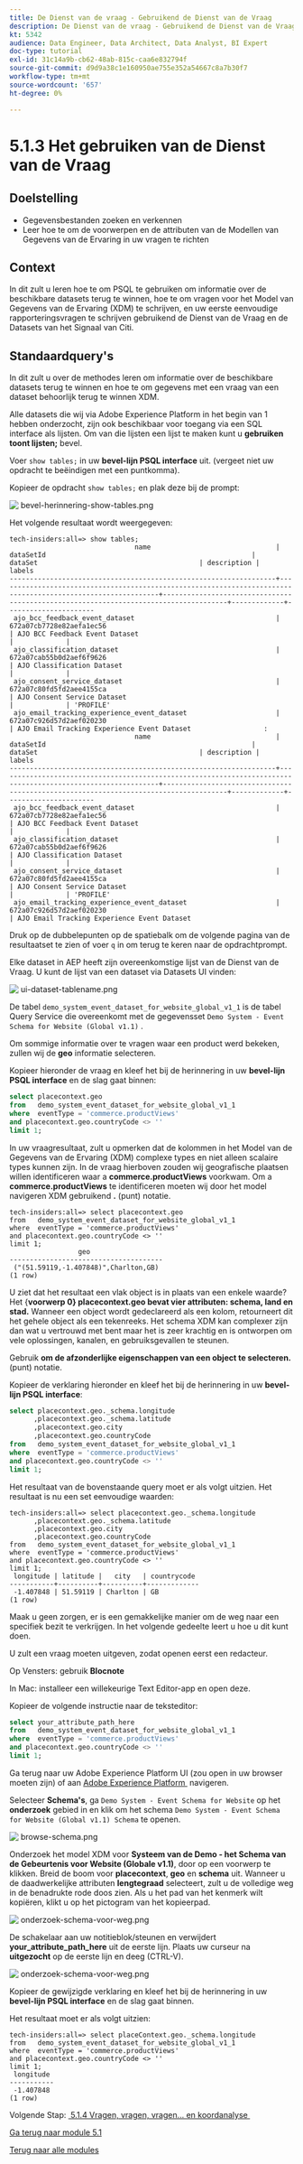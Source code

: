 ```yaml
---
title: De Dienst van de vraag - Gebruikend de Dienst van de Vraag
description: De Dienst van de vraag - Gebruikend de Dienst van de Vraag
kt: 5342
audience: Data Engineer, Data Architect, Data Analyst, BI Expert
doc-type: tutorial
exl-id: 31c14a9b-cb62-48ab-815c-caa6e832794f
source-git-commit: d9d9a38c1e160950ae755e352a54667c8a7b30f7
workflow-type: tm+mt
source-wordcount: '657'
ht-degree: 0%

---
```


# 5.1.3 Het gebruiken van de Dienst van de Vraag

## Doelstelling

- Gegevensbestanden zoeken en verkennen
- Leer hoe te om de voorwerpen en de attributen van de Modellen van Gegevens van de Ervaring in uw vragen te richten

## Context

In dit zult u leren hoe te om PSQL te gebruiken om informatie over de beschikbare datasets terug te winnen, hoe te om vragen voor het Model van Gegevens van de Ervaring (XDM) te schrijven, en uw eerste eenvoudige rapporteringsvragen te schrijven gebruikend de Dienst van de Vraag en de Datasets van het Signaal van Citi.

## Standaardquery&#39;s

In dit zult u over de methodes leren om informatie over de beschikbare datasets terug te winnen en hoe te om gegevens met een vraag van een dataset behoorlijk terug te winnen XDM.

Alle datasets die wij via Adobe Experience Platform in het begin van 1 hebben onderzocht, zijn ook beschikbaar voor toegang via een SQL interface als lijsten. Om van die lijsten een lijst te maken kunt u **gebruiken toont lijsten;** bevel.

Voer `show tables;` in uw **bevel-lijn PSQL interface** uit. (vergeet niet uw opdracht te beëindigen met een puntkomma).

Kopieer de opdracht `show tables;` en plak deze bij de prompt:

![&#x200B; bevel-herinnering-show-tables.png &#x200B;](./images/commandpromptshowtables.png)

Het volgende resultaat wordt weergegeven:

```text
tech-insiders:all=> show tables;
                               name                               |                                                  dataSetId                                                   |                                       dataSet                                        | description |        labels        
------------------------------------------------------------------+--------------------------------------------------------------------------------------------------------------+--------------------------------------------------------------------------------------+-------------+----------------------
 ajo_bcc_feedback_event_dataset                                   | 672a07cb7728e82aefa1ec56                                                                                     | AJO BCC Feedback Event Dataset                                                       |             | 
 ajo_classification_dataset                                       | 672a07cab55b0d2aef6f9626                                                                                     | AJO Classification Dataset                                                           |             | 
 ajo_consent_service_dataset                                      | 672a07c80fd5fd2aee4155ca                                                                                     | AJO Consent Service Dataset                                                          |             | 'PROFILE'
 ajo_email_tracking_experience_event_dataset                      | 672a07c926d57d2aef020230                                                                                     | AJO Email Tracking Experience Event Dataset                  :
                               name                               |                                                  dataSetId                                                   |                                       dataSet                                        | description |        labels        
------------------------------------------------------------------+--------------------------------------------------------------------------------------------------------------+--------------------------------------------------------------------------------------+-------------+----------------------
 ajo_bcc_feedback_event_dataset                                   | 672a07cb7728e82aefa1ec56                                                                                     | AJO BCC Feedback Event Dataset                                                       |             | 
 ajo_classification_dataset                                       | 672a07cab55b0d2aef6f9626                                                                                     | AJO Classification Dataset                                                           |             | 
 ajo_consent_service_dataset                                      | 672a07c80fd5fd2aee4155ca                                                                                     | AJO Consent Service Dataset                                                          |             | 'PROFILE'
 ajo_email_tracking_experience_event_dataset                      | 672a07c926d57d2aef020230                                                                                     | AJO Email Tracking Experience Event Dataset   
```

Druk op de dubbelepunten op de spatiebalk om de volgende pagina van de resultaatset te zien of voer `q` in om terug te keren naar de opdrachtprompt.

Elke dataset in AEP heeft zijn overeenkomstige lijst van de Dienst van de Vraag. U kunt de lijst van een dataset via Datasets UI vinden:

![&#x200B; ui-dataset-tablename.png &#x200B;](./images/uidatasettablename.png)

De tabel `demo_system_event_dataset_for_website_global_v1_1` is de tabel Query Service die overeenkomt met de gegevensset `Demo System - Event Schema for Website (Global v1.1)` .

Om sommige informatie over te vragen waar een product werd bekeken, zullen wij de **geo** informatie selecteren.

Kopieer hieronder de vraag en kleef het bij de herinnering in uw **bevel-lijn PSQL interface** en de slag gaat binnen:

```sql
select placecontext.geo
from   demo_system_event_dataset_for_website_global_v1_1
where  eventType = 'commerce.productViews'
and placecontext.geo.countryCode <> ''
limit 1;
```

In uw vraagresultaat, zult u opmerken dat de kolommen in het Model van de Gegevens van de Ervaring (XDM) complexe types en niet alleen scalaire types kunnen zijn. In de vraag hierboven zouden wij geografische plaatsen willen identificeren waar a **commerce.productViews** voorkwam. Om a **commerce.productViews** te identificeren moeten wij door het model navigeren XDM gebruikend **.** (punt) notatie.

```text
tech-insiders:all=> select placecontext.geo
from   demo_system_event_dataset_for_website_global_v1_1
where  eventType = 'commerce.productViews'
and placecontext.geo.countryCode <> ''
limit 1;
                 geo                  
--------------------------------------
 ("(51.59119,-1.407848)",Charlton,GB)
(1 row)
```

U ziet dat het resultaat een vlak object is in plaats van een enkele waarde? Het {**voorwerp 0} placecontext.geo bevat vier attributen: schema, land en stad.** Wanneer een object wordt gedeclareerd als een kolom, retourneert dit het gehele object als een tekenreeks. Het schema XDM kan complexer zijn dan wat u vertrouwd met bent maar het is zeer krachtig en is ontworpen om vele oplossingen, kanalen, en gebruiksgevallen te steunen.

Gebruik **om de afzonderlijke eigenschappen van een object te selecteren.** (punt) notatie.

Kopieer de verklaring hieronder en kleef het bij de herinnering in uw **bevel-lijn PSQL interface**:

```sql
select placecontext.geo._schema.longitude
      ,placecontext.geo._schema.latitude
      ,placecontext.geo.city
      ,placecontext.geo.countryCode
from   demo_system_event_dataset_for_website_global_v1_1
where  eventType = 'commerce.productViews'
and placecontext.geo.countryCode <> ''
limit 1;
```

Het resultaat van de bovenstaande query moet er als volgt uitzien.
Het resultaat is nu een set eenvoudige waarden:

```text
tech-insiders:all=> select placecontext.geo._schema.longitude
      ,placecontext.geo._schema.latitude
      ,placecontext.geo.city
      ,placecontext.geo.countryCode
from   demo_system_event_dataset_for_website_global_v1_1
where  eventType = 'commerce.productViews'
and placecontext.geo.countryCode <> ''
limit 1;
 longitude | latitude |   city   | countrycode 
-----------+----------+----------+-------------
 -1.407848 | 51.59119 | Charlton | GB
(1 row)
```

Maak u geen zorgen, er is een gemakkelijke manier om de weg naar een specifiek bezit te verkrijgen. In het volgende gedeelte leert u hoe u dit kunt doen.

U zult een vraag moeten uitgeven, zodat openen eerst een redacteur.

Op Vensters: gebruik **Blocnote**

In Mac: installeer een willekeurige Text Editor-app en open deze.

Kopieer de volgende instructie naar de teksteditor:

```sql
select your_attribute_path_here
from   demo_system_event_dataset_for_website_global_v1_1
where  eventType = 'commerce.productViews'
and placecontext.geo.countryCode <> ''
limit 1;
```

Ga terug naar uw Adobe Experience Platform UI (zou open in uw browser moeten zijn) of aan [&#x200B; Adobe Experience Platform &#x200B;](https://experience.adobe.com/platform) navigeren.

Selecteer **Schema&#39;s**, ga `Demo System - Event Schema for Website` op het **onderzoek** gebied in en klik om het schema `Demo System - Event Schema for Website (Global v1.1) Schema` te openen.

![&#x200B; browse-schema.png &#x200B;](./images/browseschema.png)

Onderzoek het model XDM voor **Systeem van de Demo - het Schema van de Gebeurtenis voor Website (Globale v1.1)**, door op een voorwerp te klikken. Breid de boom voor **placecontext**, **geo** en **schema** uit. Wanneer u de daadwerkelijke attributen **lengtegraad** selecteert, zult u de volledige weg in de benadrukte rode doos zien. Als u het pad van het kenmerk wilt kopiëren, klikt u op het pictogram van het kopieerpad.

![&#x200B; onderzoek-schema-voor-weg.png &#x200B;](./images/exploreschemaforpath.png)

De schakelaar aan uw notitieblok/steunen en verwijdert **your_attribute_path_here** uit de eerste lijn. Plaats uw curseur na **uitgezocht** op de eerste lijn en deeg (CTRL-V).

![&#x200B; onderzoek-schema-voor-weg.png &#x200B;](./images/exploreschemaforpath1.png)

Kopieer de gewijzigde verklaring en kleef het bij de herinnering in uw **bevel-lijn PSQL interface** en de slag gaat binnen.

Het resultaat moet er als volgt uitzien:

```text
tech-insiders:all=> select placeContext.geo._schema.longitude
from   demo_system_event_dataset_for_website_global_v1_1
where  eventType = 'commerce.productViews'
and placecontext.geo.countryCode <> ''
limit 1;
 longitude 
-----------
 -1.407848
(1 row)
```

Volgende Stap: [&#x200B; 5.1.4 Vragen, vragen, vragen... en koordanalyse &#x200B;](./ex4.md)

[Ga terug naar module 5.1](./query-service.md)

[Terug naar alle modules](../../../overview.md)
